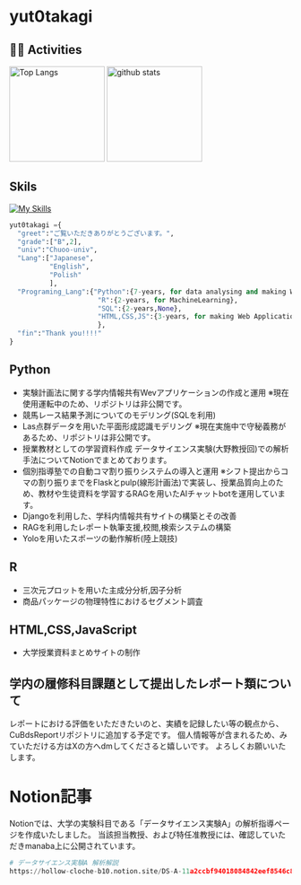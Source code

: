 # yut0takagi

<!-- 4. GitHub usernameを変更, 2箇所 -->
<!-- ライトモート：theme=light, ダークモート：theme=vue-dark  -->
## 🏃‍♀️ Activities
<div align="left"> 
  <img alt="Top Langs" height="170px" src="https://github-readme-stats.vercel.app/api?username=yut0takagi&theme=vue-dark&layout=compact" />
  <img alt="github stats" height="170px" src="https://github-readme-stats.vercel.app/api/top-langs/?username=yut0takagi&theme=vue-dark&layout=compact" />
</div>

## Skils
[![My Skills](https://skillicons.dev/icons?i=js,html,css,wasm)](https://skillicons.dev)

```Python
yut0takagi ={
  "greet":"ご覧いただきありがとうございます。",
  "grade":["B",2],
  "univ":"Chuoo-univ",
  "Lang":["Japanese",
          "English",
          "Polish"
          ],
  "Programing_Lang":{"Python":{7-years, for data analysing and making Web applications}
                      "R":{2-years, for MachineLearning},
                      "SQL":{2-years,None},
                      "HTML,CSS,JS":{3-years, for making Web Applications}
                      },
  "fin":"Thank you!!!!"
} 
```
## Python
* 実験計画法に関する学内情報共有Wevアプリケーションの作成と運用
  ※現在使用運転中のため、リポジトリは非公開です。
* 競馬レース結果予測についてのモデリング(SQLを利用)
* Las点群データを用いた平面形成認識モデリング
  ※現在実施中で守秘義務があるため、リポジトリは非公開です。
* 授業教材としての学習資料作成
  データサイエンス実験(大野教授回)での解析手法についてNotionでまとめております。
* 個別指導塾での自動コマ割り振りシステムの導入と運用
  ※シフト提出からコマの割り振りまでをFlaskとpulp(線形計画法)で実装し、授業品質向上のため、教材や生徒資料を学習するRAGを用いたAIチャットbotを運用しています。
* Djangoを利用した、学科内情報共有サイトの構築とその改善
* RAGを利用したレポート執筆支援,校閲,検索システムの構築
* Yoloを用いたスポーツの動作解析(陸上競技)

## R
* 三次元プロットを用いた主成分分析,因子分析
* 商品パッケージの物理特性におけるセグメント調査

## HTML,CSS,JavaScript
* 大学授業資料まとめサイトの制作

## 学内の履修科目課題として提出したレポート類について
レポートにおける評価をいただきたいのと、実績を記録したい等の観点から、CuBdsReportリポジトリに追加する予定です。
個人情報等が含まれるため、みていただける方はXの方へdmしてくださると嬉しいです。
よろしくお願いいたします。

# Notion記事
Notionでは、大学の実験科目である「データサイエンス実験A」の解析指導ページを作成いたしました。
当該担当教授、および特任准教授には、確認していただきmanaba上に公開されています。
```Python
# データサイエンス実験A 解析解説
https://hollow-cloche-b10.notion.site/DS-A-11a2ccbf94018084842eef8546c890b6?pvs=4
```
